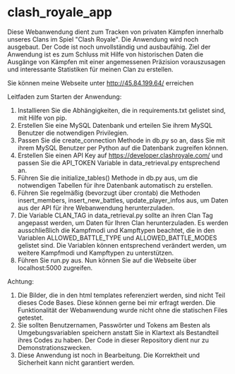 # clash_royale_app
Diese Webanwendung dient zum Tracken von privaten Kämpfen innerhalb unseres Clans im Spiel "Clash Royale". Die Anwendung wird noch ausgebaut. Der Code ist noch unvollständig und ausbaufähig. Ziel der Anwendung ist es zum Schluss mit Hilfe von historischen Daten die Ausgänge von Kämpfen mit einer angemessenen Präzision vorauszusagen und interessante Statistiken für meinen Clan zu erstellen.

Sie können meine Webseite unter http://45.84.199.64/ erreichen

Leitfaden zum Starten der Anwendung:
1) Installieren Sie die Abhängigkeiten, die in requirements.txt gelistet sind, mit Hilfe von pip.
2) Erstellen Sie eine MySQL Datenbank und erteilen Sie ihrem MySQL Benutzer die notwendigen Privilegien.
3) Passen Sie die create_connection Methode in db.py so an, dass Sie mit ihrem MySQL Benutzer per Python auf die Datenbank zugreifen können.
4) Erstellen Sie einen API Key auf https://developer.clashroyale.com/ und passen Sie die API_TOKEN Variable in data_retrieval.py entsprechend an.
5) Führen Sie die initialize_tables() Methode in db.py aus, um die notwendigen Tabellen für ihre Datenbank automatisch zu erstellen.
6) Führen Sie regelmäßig (bevorzugt über crontab) die Methoden insert_members, insert_new_battles, update_player_infos aus, um Daten aus der API für ihre Webanwendung herunterzuladen.
7) Die Variable CLAN_TAG in data_retrieval.py sollte an ihren Clan Tag angepasst werden, um Daten für Ihren Clan herunterzuladen. Es werden ausschließlich die Kampfmodi und Kampftypen beachtet, die in den Variablen ALLOWED_BATTLE_TYPE und ALLOWED_BATTLE_MODES gelistet sind. Die Variablen können entsprechend verändert werden, um weitere Kampfmodi und Kampftypen zu unterstützen. 
8) Führen Sie run.py aus. Nun können Sie auf die Webseite über localhost:5000 zugreifen.

Achtung:
1) Die Bilder, die in den html templates referenziert werden, sind nicht Teil dieses Code Bases. Diese können gerne bei mir erfragt werden. Die Funktionalität der Webanwendung wurde nicht ohne die statischen Files getestet.
2) Sie sollten Benutzernamen, Passwörter und Tokens am Besten als Umgebungsvariablen speichern anstatt Sie in Klartext als Bestandteil ihres Codes zu haben. Der Code in dieser Repository dient nur zu Demonstrationszwecken.
3) Diese Anwendung ist noch in Bearbeitung. Die Korrektheit und Sicherheit kann nicht garantiert werden.
